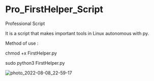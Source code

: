 # Pro_FirstHelper_Script
Professional Script




 It is a script that makes important tools in Linux autonomous with py.
 
 Method of use :
 

 chmod +x FirstHelper.py
 
 
 sudo python3 FirstHelper.py
 
  
![photo_2022-08-08_22-59-17](https://user-images.githubusercontent.com/103234028/183503814-70d6c89f-6dc4-4efe-8a31-24a76d3c5f72.jpg)
 
 
 
